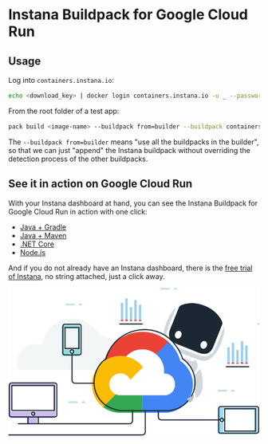 # Instana Buildpack for Google Cloud Run

## Usage

Log into `containers.instana.io`:

```sh
echo <download_key> | docker login containers.instana.io -u _ --password-stdin
```

From the root folder of a test app:

```sh
pack build <image-name> --buildpack from=builder --buildpack containers.instana.io/instana/release/google/buildpack --builder gcr.io/buildpacks/builder
```

The `--buildpack from=builder` means "use all the buildpacks in the builder", so that we can just "append" the Instana buildpack without overriding the detection process of the other buildpacks.

## See it in action on Google Cloud Run

With your Instana dashboard at hand, you can see the Instana Buildpack for Google Cloud Run in action with one click:

* [Java + Gradle](test/apps/java/gradle)
* [Java + Maven](test/apps/java/maven)
* [.NET Core](test/apps/netcore)
* [Node.js](test/apps/nodejs)

And if you do not already have an Instana dashboard, there is the [free trial of Instana](https://www.instana.com/trial/#instana-cnb-buildpacks), no string attached, just a click away.

![Instana free trial!](assets/stan-gcp.png)
